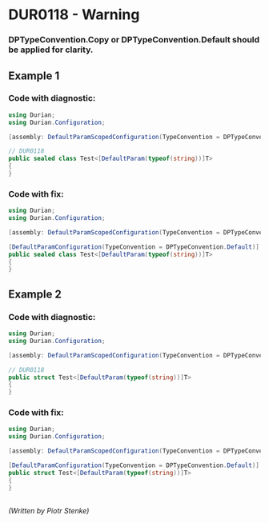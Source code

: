 # DUR0118 - Warning
### DPTypeConvention.Copy or DPTypeConvention.Default should be applied for clarity.

## Example  1

### Code with diagnostic:
```csharp
using Durian;
using Durian.Configuration;

[assembly: DefaultParamScopedConfiguration(TypeConvention = DPTypeConvention.Inherit)]

// DUR0118
public sealed class Test<[DefaultParam(typeof(string))]T>
{
}

```
### Code with fix:
```csharp
using Durian;
using Durian.Configuration;

[assembly: DefaultParamScopedConfiguration(TypeConvention = DPTypeConvention.Inherit)]

[DefaultParamConfiguration(TypeConvention = DPTypeConvention.Default)]
public sealed class Test<[DefaultParam(typeof(string))]T>
{
}

```
## Example  2

### Code with diagnostic:
```csharp
using Durian;
using Durian.Configuration;

[assembly: DefaultParamScopedConfiguration(TypeConvention = DPTypeConvention.Inherit)]

// DUR0118
public struct Test<[DefaultParam(typeof(string))]T>
{
}

```
### Code with fix:
```csharp
using Durian;
using Durian.Configuration;

[assembly: DefaultParamScopedConfiguration(TypeConvention = DPTypeConvention.Inherit)]

[DefaultParamConfiguration(TypeConvention = DPTypeConvention.Default)]
public struct Test<[DefaultParam(typeof(string))]T>
{
}

```
##

*\(Written by Piotr Stenke\)*